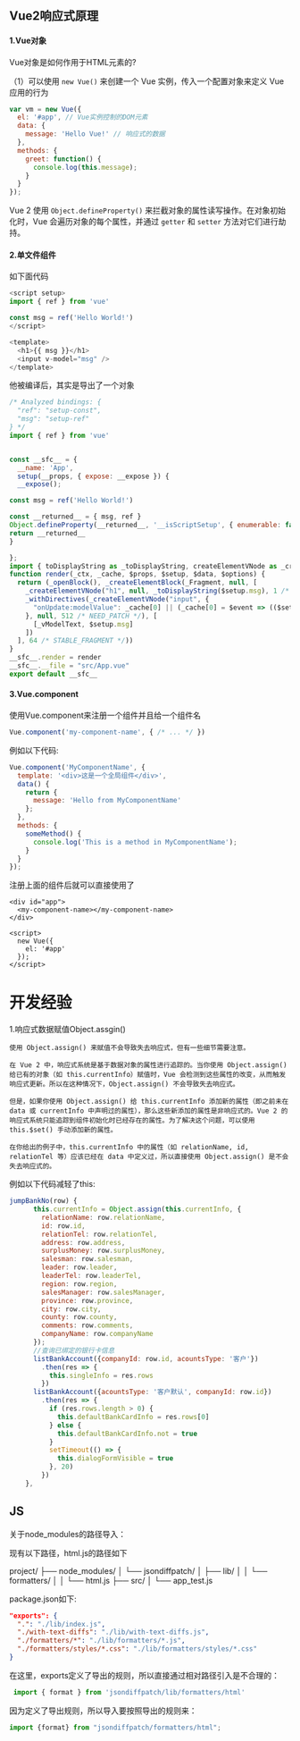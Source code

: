 ## Vue2响应式原理

#### 1.Vue对象

Vue对象是如何作用于HTML元素的?

（1）可以使用 `new Vue()` 来创建一个 Vue 实例，传入一个配置对象来定义 Vue 应用的行为

```js
var vm = new Vue({
  el: '#app', // Vue实例控制的DOM元素
  data: {
    message: 'Hello Vue!' // 响应式的数据
  },
  methods: {
    greet: function() {
      console.log(this.message);
    }
  }
});

```

Vue 2 使用 `Object.defineProperty()` 来拦截对象的属性读写操作。在对象初始化时，Vue 会遍历对象的每个属性，并通过 `getter` 和 `setter` 方法对它们进行劫持。

#### 2.单文件组件

如下面代码

```js
<script setup>
import { ref } from 'vue'

const msg = ref('Hello World!')
</script>

<template>
  <h1>{{ msg }}</h1>
  <input v-model="msg" />
</template>

```

他被编译后，其实是导出了一个对象

```js
/* Analyzed bindings: {
  "ref": "setup-const",
  "msg": "setup-ref"
} */
import { ref } from 'vue'


const __sfc__ = {
  __name: 'App',
  setup(__props, { expose: __expose }) {
  __expose();

const msg = ref('Hello World!')

const __returned__ = { msg, ref }
Object.defineProperty(__returned__, '__isScriptSetup', { enumerable: false, value: true })
return __returned__
}

};
import { toDisplayString as _toDisplayString, createElementVNode as _createElementVNode, vModelText as _vModelText, withDirectives as _withDirectives, Fragment as _Fragment, openBlock as _openBlock, createElementBlock as _createElementBlock } from "vue"
function render(_ctx, _cache, $props, $setup, $data, $options) {
  return (_openBlock(), _createElementBlock(_Fragment, null, [
    _createElementVNode("h1", null, _toDisplayString($setup.msg), 1 /* TEXT */),
    _withDirectives(_createElementVNode("input", {
      "onUpdate:modelValue": _cache[0] || (_cache[0] = $event => (($setup.msg) = $event))
    }, null, 512 /* NEED_PATCH */), [
      [_vModelText, $setup.msg]
    ])
  ], 64 /* STABLE_FRAGMENT */))
}
__sfc__.render = render
__sfc__.__file = "src/App.vue"
export default __sfc__
```


#### 3.Vue.component

使用Vue.component来注册一个组件并且给一个组件名

```js
Vue.component('my-component-name', { /* ... */ })
```

例如以下代码:

```js
Vue.component('MyComponentName', {
  template: '<div>这是一个全局组件</div>',
  data() {
    return {
      message: 'Hello from MyComponentName'
    };
  },
  methods: {
    someMethod() {
      console.log('This is a method in MyComponentName');
    }
  }
});

```

注册上面的组件后就可以直接使用了

```vue
<div id="app">
  <my-component-name></my-component-name>
</div>

<script>
  new Vue({
    el: '#app'
  });
</script>
```







# 开发经验

1.响应式数据赋值Object.assgin()

```
使用 Object.assign() 来赋值不会导致失去响应式，但有一些细节需要注意。

在 Vue 2 中，响应式系统是基于数据对象的属性进行追踪的。当你使用 Object.assign() 给已有的对象（如 this.currentInfo）赋值时，Vue 会检测到这些属性的改变，从而触发响应式更新。所以在这种情况下，Object.assign() 不会导致失去响应式。

但是，如果你使用 Object.assign() 给 this.currentInfo 添加新的属性（即之前未在 data 或 currentInfo 中声明过的属性），那么这些新添加的属性是非响应式的。Vue 2 的响应式系统只能追踪到组件初始化时已经存在的属性。为了解决这个问题，可以使用 this.$set() 手动添加新的属性。

在你给出的例子中，this.currentInfo 中的属性（如 relationName, id, relationTel 等）应该已经在 data 中定义过，所以直接使用 Object.assign() 是不会失去响应式的。
```

例如以下代码减轻了this:

```js
jumpBankNo(row) {
      this.currentInfo = Object.assign(this.currentInfo, {
        relationName: row.relationName,
        id: row.id,
        relationTel: row.relationTel,
        address: row.address,
        surplusMoney: row.surplusMoney,
        salesman: row.salesman,
        leader: row.leader,
        leaderTel: row.leaderTel,
        region: row.region,
        salesManager: row.salesManager,
        province: row.province,
        city: row.city,
        county: row.county,
        comments: row.comments,
        companyName: row.companyName
      });
      //查询已绑定的银行卡信息
      listBankAccount({companyId: row.id, acountsType: '客户'})
        .then(res => {
          this.singleInfo = res.rows
        })
      listBankAccount({acountsType: '客户默认', companyId: row.id})
        .then(res => {
          if (res.rows.length > 0) {
            this.defaultBankCardInfo = res.rows[0]
          } else {
            this.defaultBankCardInfo.not = true
          }
          setTimeout(() => {
            this.dialogFormVisible = true
          }, 20)
        })
    },
```

## JS

关于node_modules的路径导入：

现有以下路径，html.js的路径如下

project/
├── node_modules/
│   └── jsondiffpatch/
│       ├── lib/
│       │   └── formatters/
│       │       └── html.js
├── src/
│   └── app_test.js



package.json如下:

```json
"exports": {
  ".": "./lib/index.js",
  "./with-text-diffs": "./lib/with-text-diffs.js",
  "./formatters/*": "./lib/formatters/*.js",
  "./formatters/styles/*.css": "./lib/formatters/styles/*.css"
}
```



在这里，exports定义了导出的规则，所以直接通过相对路径引入是不合理的：

```js
 import { format } from 'jsondiffpatch/lib/formatters/html'
```

因为定义了导出规则，所以导入要按照导出的规则来：

```js
import {format} from "jsondiffpatch/formatters/html";
```

